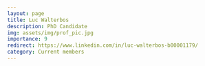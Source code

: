 ```yaml
---
layout: page
title: Luc Walterbos
description: PhD Candidate
img: assets/img/prof_pic.jpg
importance: 9
redirect: https://www.linkedin.com/in/luc-walterbos-b00001179/
category: Current members
---
```

